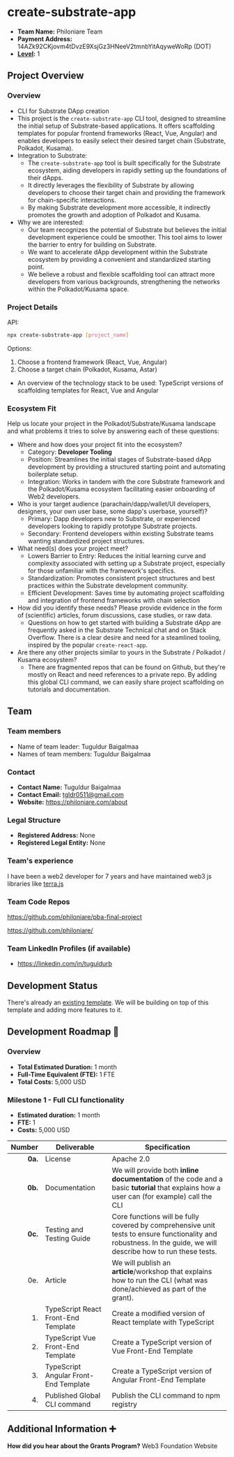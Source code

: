 # create-substrate-app

- **Team Name:** Philoniare Team
- **Payment Address:** 14AZk92CKjovm4tDvzE9XsjGz3HNeeV2tmnbYitAqyweWoRp (DOT) 
- **[Level](https://github.com/w3f/Grants-Program/tree/master#level_slider-levels):** 1

## Project Overview
### Overview

- CLI for Substrate DApp creation
- This project is the `create-substrate-app` CLI tool, designed to streamline the initial setup of Substrate-based applications. It offers scaffolding templates for popular frontend frameworks (React, Vue, Angular) and enables developers to easily select their desired target chain (Substrate, Polkadot, Kusama).
- Integration to Substrate:
  - The `create-substrate-app` tool is built specifically for the Substrate ecosystem, aiding developers in rapidly setting up the foundations of their dApps.
  - It directly leverages the flexibility of Substrate by allowing developers to choose their target chain and providing the framework for chain-specific interactions.
  - By making Substrate development more accessible, it indirectly promotes the growth and adoption of Polkadot and Kusama.
- Why we are interested:
  - Our team recognizes the potential of Substrate but believes the initial development experience could be smoother. This tool aims to lower the barrier to entry for building on Substrate.
  - We want to accelerate dApp development within the Substrate ecosystem by providing a convenient and standardized starting point.
  - We believe a robust and flexible scaffolding tool can attract more developers from various backgrounds, strengthening the networks within the Polkadot/Kusama space.

### Project Details

API:
```sh
npx create-substrate-app [project_name]
```
Options:
1. Choose a frontend framework (React, Vue, Angular)
2. Choose a target chain (Polkadot, Kusama, Astar)

- An overview of the technology stack to be used: TypeScript versions of scaffolding templates for React, Vue and Angular

### Ecosystem Fit

Help us locate your project in the Polkadot/Substrate/Kusama landscape and what problems it tries to solve by answering each of these questions:

- Where and how does your project fit into the ecosystem?
  - Category: **Developer Tooling**
  - Position: Streamlines the initial stages of Substrate-based dApp development by providing a structured starting point and automating boilerplate setup.
  - Integration: Works in tandem with the core Substrate framework and the Polkadot/Kusama ecosystem facilitating easier onboarding of Web2 developers. 
- Who is your target audience (parachain/dapp/wallet/UI developers, designers, your own user base, some dapp's userbase, yourself)?
  - Primary: Dapp developers new to Substrate, or experienced developers looking to rapidly prototype Substrate projects.
  - Secondary: Frontend developers within existing Substrate teams wanting standardized project structures.
- What need(s) does your project meet?
  - Lowers Barrier to Entry: Reduces the initial learning curve and complexity associated with setting up a Substrate project, especially for those unfamiliar with the framework's specifics.
  - Standardization: Promotes consistent project structures and best practices within the Substrate development community.
  - Efficient Development: Saves time by automating project scaffolding and integration of frontend frameworks with chain selection
- How did you identify these needs? Please provide evidence in the form of (scientific) articles, forum discussions, case studies, or raw data.
  - Questions on how to get started with building a Substrate dApp are frequently asked in the Substrate Technical chat and on Stack Overflow. There is a clear desire and need for a steamlined tooling, inspired by the popular `create-react-app`. 
- Are there any other projects similar to yours in the Substrate / Polkadot / Kusama ecosystem?
  - There are fragmented repos that can be found on Github, but they're mostly on React and need references to a private repo. By adding this global CLI command, we can easily share project scaffolding on tutorials and documentation.  

## Team
### Team members

- Name of team leader: Tuguldur Baigalmaa
- Names of team members: Tuguldur Baigalmaa

### Contact

- **Contact Name:** Tuguldur Baigalmaa
- **Contact Email:** tgldr0511@gmail.com
- **Website:** https://philoniare.com/about

### Legal Structure

- **Registered Address:** None
- **Registered Legal Entity:** None

### Team's experience

I have been a web2 developer for 7 years and have maintained web3 js libraries like [terra.js](https://terra-money.github.io/terra.js/)

### Team Code Repos

https://github.com/philoniare/pba-final-project

https://github.com/philoniare/

### Team LinkedIn Profiles (if available)

- https://linkedin.com/in/tuguldurb


## Development Status

There's already an [existing template](https://github.com/substrate-developer-hub/substrate-front-end-template). We will be building on top of this template and adding more features to it.

## Development Roadmap :nut_and_bolt:

### Overview

- **Total Estimated Duration:** 1 month
- **Full-Time Equivalent (FTE):**  1 FTE
- **Total Costs:** 5,000 USD

### Milestone 1 - Full CLI functionality

- **Estimated duration:** 1 month
- **FTE:**  1
- **Costs:** 5,000 USD

|  Number | Deliverable                           | Specification                                                                                                                                                   |
|--------:|---------------------------------------|-----------------------------------------------------------------------------------------------------------------------------------------------------------------|
| **0a.** | License                               | Apache 2.0                                                                                                                                                      |
| **0b.** | Documentation                         | We will provide both **inline documentation** of the code and a basic **tutorial** that explains how a user can (for example) call the CLI                      |
| **0c.** | Testing and Testing Guide             | Core functions will be fully covered by comprehensive unit tests to ensure functionality and robustness. In the guide, we will describe how to run these tests. |
|     0e. | Article                               | We will publish an **article**/workshop that explains how to run the CLI (what was done/achieved as part of the grant).                                         |
|      1. | TypeScript React Front-End Template   | Create a modified version of React template with TypeScript                                                                                                     |
|      2. | TypeScript Vue Front-End Template     | Create a TypeScript version of Vue Front-End Template                                                                                                           |
|      3. | TypeScript Angular Front-End Template | Create a TypeScript version of Angular Front-End Template                                                                                                       |
|      4. | Published Global CLI command          | Publish the CLI command to npm registry                                                                                                                         |                                                                                                      


## Additional Information :heavy_plus_sign:

**How did you hear about the Grants Program?** Web3 Foundation Website